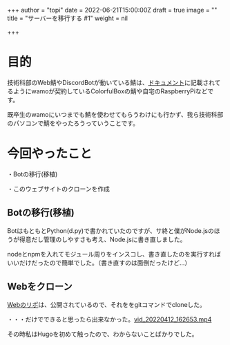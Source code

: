 +++
author = "topi"
date = 2022-06-21T15:00:00Z
draft = true
image = ""
title = "サーバーを移行する #1"
weight = nil

+++
# 目的

技術科部のWeb鯖やDiscordBotが動いている鯖は、[ドキュメント](https://docs.tclb.cf/docs/discord/faq/#%E3%82%B5%E3%83%BC%E3%83%90%E3%83%BC%E3%81%AF "doc")に記載されてるようにwamoが契約しているColorfulBoxの鯖や自宅のRaspberryPiなどです。

既卒生のwamoにいつまでも鯖を使わせてもらうわけにも行かず、我ら技術科部のパソコンで鯖をやったろうっていうことです。

# 今回やったこと

・Botの移行(移植)

・このウェブサイトのクローンを作成

## Botの移行(移植)

BotはもともとPython(d.py)で書かれていたのですが、サ終と僕がNode.jsのほうが得意だし管理のしやすさも考え、Node.jsに書き直しました。

nodeとnpmを入れてモジュール周りをインスコし、書き直したのを実行すればいいだけだったので簡単でした。（書き直すのは面倒だったけど...）

## Webをクローン

[Webのリポ](https://www.tclb.cf/repo/ "repo")は、公開されているので、それををgitコマンドでcloneした。

・・・だけでできると思ったら出来なかった。[vid_20220412_162653.mp4](/img/uploads/vid_20220412_162653.mp4 "vid_20220412_162653.mp4")

その時私はHugoを初めて触ったので、わからないことばかりでした。